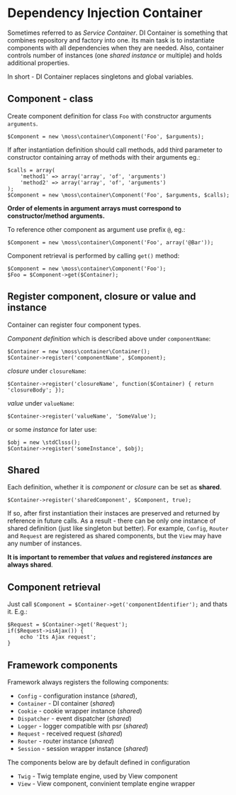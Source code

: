 # Dependency Injection Container

Sometimes referred to as _Service Container_. DI Container is something that combines repository and factory into one.
Its main task is to instantiate components with all dependencies when they are needed.
Also, container controls number of instances (one _shared instance_ or multiple) and holds additional properties.

In short - DI Container replaces singletons and global variables.

## Component - class

Create component definition for class `Foo` with constructor arguments `arguments`.

	$Component = new \moss\container\Component('Foo', $arguments);

If after instantiation definition should call methods, add third parameter to constructor containing array of methods with their arguments eg.:

	$calls = array(
		'method1' => array('array', 'of', 'arguments')
		'method2' => array('array', 'of', 'arguments')
	);
	$Component = new \moss\container\Component('Foo', $arguments, $calls);

**Order of elements in argument arrays must correspond to constructor/method arguments.**

To reference other component as argument use prefix `@`, eg.:

	$Component = new \moss\container\Component('Foo', array('@Bar'));

Component retrieval is performed by calling `get()` method:

	$Component = new \moss\container\Component('Foo');
	$Foo = $Component->get($Container);

## Register component, closure or value and instance

Container can register four component types.

_Component definition_ which is described above under `componentName`:

	$Container = new \moss\container\Container();
	$Container->register('componentName', $Component);

_closure_ under `closureName`:

	$Container->register('closureName', function($Container) { return 'closureBody'; });

_value_ under `valueName`:

	$Container->register('valueName', 'SomeValue');

or some _instance_ for later use:

	$obj = new \stdClsss();
	$Container->register('someInstance', $obj);

## Shared

Each definition, whether it is _component_ or _closure_ can be set as **shared**.

	$Container->register('sharedComponent', $Component, true);

If so, after first instantiation their instaces are preserved and returned by reference in future calls.
As a result - there can be only one instance of shared definition (just like singleton but better).
For example, `Config`, `Router` and `Request` are registered as shared components, but the `View` may have any number of instances.

**It is important to remember that _values_ and registered _instances_ are always shared**.

## Component retrieval

Just call `$Component = $Container->get('componentIdentifier');` and thats it.
E.g.:

	$Request = $Container->get('Request');
	if($Request->isAjax()) {
		echo 'Its Ajax request';
	}

## Framework components

Framework always registers the following components:

 * `Config` - configuration instance (_shared_),
 * `Container` - DI container (_shared_)
 * `Cookie` - cookie wrapper instance (_shared_)
 * `Dispatcher` - event dispatcher (_shared_)
 * `Logger` - logger compatible with psr (_shared_)
 * `Request` - received request (_shared_)
 * `Router` - router instance (_shared_)
 * `Session` - session wrapper instance (_shared_)

The components below are by default defined in configuration

 * `Twig` - Twig template engine, used by View component
 * `View` - View component, convinient template engine wrapper